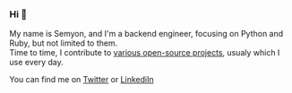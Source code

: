 ### Hi 👋

My name is Semyon, and I'm a backend engineer, focusing on Python and Ruby, but not limited to them.<br />
Time to time, I contribute to [various open-source projects](https://github.com/pulls?page=1&q=is%3Apr+author%3Aartofhuman+archived%3Afalse+is%3Apublic), usualy which I use every day.

You can find me on [Twitter](https://twitter.com/artofhuman) or [LinkediIn](https://www.linkedin.com/in/semyonpupkov/)
